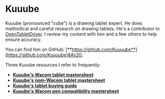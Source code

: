 # Kuuube

Kuuube (pronounced "cube") is a drawing tablet expert. He does methodical and careful research on drawing tablets. He's a contributor to [OpenTabletDriver](../../guides/drivers/opentabletdriver/). I review my content with him and a few others to help ensure accuracy.

You can find him on GitHub: [**https://github.com/Kuuuube**](https://github.com/Kuuuube)&#x20;

Three Kuuube resources I refer to frequently:

* [**Kuuube's Wacom tablet mastersheet**](kuuubes-wacom-tablet-mastersheet.md) &#x20;
* [**Kuuube's nom-Wacom tablet mastersheet**](https://docs.google.com/spreadsheets/d/17\_chn3Zog4bxLH\_cSqKT9q8AUgtjvStt\_ejzvz2UckM) &#x20;
* [**Kuuube's tablet buying guide**](kuuubes-tablet-buying-guide.md) &#x20;
* [**Kuuube's Wacom pen compatibility mastersheet**](kuuubes-wacom-pen-compatibility-mastersheet.md)  &#x20;
